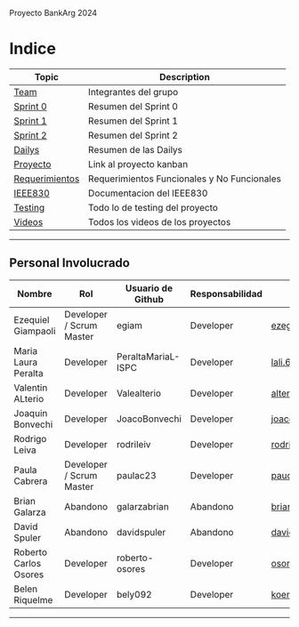 Proyecto BankArg 2024


# Indice

|Topic|Description|
|---|---|
|[Team](https://github.com/ISPC-BankArg-2024/.github/wiki/01-Team)|Integrantes del grupo|
|[Sprint 0](https://github.com/ISPC-BankArg-2024/.github/wiki/02-Sprint-0)|Resumen del Sprint 0|
|[Sprint 1](https://github.com/ISPC-BankArg-2024/.github/wiki/03-Sprint-1)|Resumen del Sprint 1|
|[Sprint 2](https://github.com/ISPC-BankArg-2024/.github/wiki/04-Sprint-2)|Resumen del Sprint 2|
|[Dailys](https://github.com/ISPC-BankArg-2024/.github/wiki/05-Dailys)|Resumen de las Dailys|
|[Proyecto](https://github.com/ISPC-BankArg-2024/.github/wiki/06-Proyecto)|Link al proyecto kanban|
|[Requerimientos](https://github.com/ISPC-BankArg-2024/.github/wiki/07-Requerimientos)|Requerimientos Funcionales y No Funcionales|
|[IEEE830](https://github.com/ISPC-BankArg-2024/.github/wiki/08-IEEE830)|Documentacion del IEEE830|
|[Testing](https://github.com/ISPC-BankArg-2024/.github/wiki/09-Testing)|Todo lo de testing del proyecto|
|[Videos](https://github.com/ISPC-BankArg-2024/.github/wiki/10-Videos)|Todos los videos de los proyectos|

***

## Personal Involucrado

| Nombre              | Rol        | Usuario de Github | Responsabilidad | Información de contacto          |
|---------------------|------------|-------------------|-----------------|---------------------------------|
| Ezequiel Giampaoli  | Developer / Scrum Master  | egiam             | Developer       | ezegiampaoli@gmail.com          |
| Maria Laura Peralta | Developer  | PeraltaMariaL-ISPC| Developer       | lali.635@gmail.com              |
| Valentin ALterio    | Developer  | Valealterio       | Developer       | alteriovalentin01@gmail.com     |
| Joaquin Bonvechi    | Developer  | JoacoBonvechi     | Developer       | joacobonvechi2272002@gmail.com  |
| Rodrigo Leiva       | Developer  | rodrileiv         | Developer       | rodrigoleiva1995@hotmail.com   |
| Paula Cabrera       | Developer / Scrum Master  | paulac23          | Developer       | paucabrera95@gmail.com         |
| Brian Galarza       | Abandono | galarzabrian      | Abandono | briangalarza71@gmail.com       |
| David Spuler        | Abandono | davidspuler       | Abandono | davidspuler68@gmail.com        |
| Roberto Carlos Osores | Developer | roberto-osores   | Developer       | osoresroberto@gmail.com        |
| Belen Riquelme      | Developer  | bely092           | Developer       | koen.lion92@gmail.com          |

***
